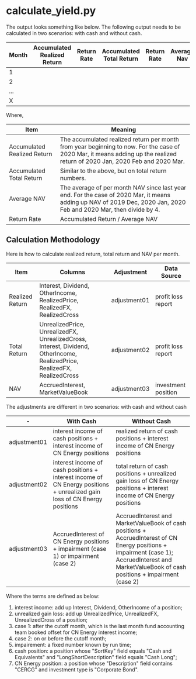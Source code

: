 # calculate_yield.py

The output looks something like below. The following output needs to be calculated in two scenarios: with cash and without cash.

Month | Accumulated Realized Return | Return Rate | Accumulated Total Return | Return Rate | Average Nav
------|-----------------------------|-------------|--------------------------|------------|------------
1 | | | | | |
2 | | | | | |
... | | | | | |
X | | | | | |

Where,

Item | Meaning
-----|---------
Accumulated Realized Return | The accumulated realized return per month from year beginning to now. For the case of 2020 Mar, it means adding up the realized return of 2020 Jan, 2020 Feb and 2020 Mar.
Accumulated Total Return | Similar to the above, but on total return numbers.
Average NAV | The average of per month NAV since last year end. For the case of 2020 Mar, it means adding up NAV of 2019 Dec, 2020 Jan, 2020 Feb and 2020 Mar, then divide by 4.
Return Rate | Accumulated Return / Average NAV



## Calculation Methodology
Here is how to calculate realized return, total return and NAV per month.

Item | Columns | Adjustment |Data Source
-----|--------|--------------|-----------
Realized Return | Interest, Dividend, OtherIncome, RealizedPrice, RealizedFX, RealizedCross | adjustment01 | profit loss report
Total Return | UnrealizedPrice, UnrealizedFX, UnrealizedCross, Interest, Dividend, OtherIncome, RealizedPrice, RealizedFX, RealizedCross | adjustment02 | profit loss report
NAV | AccruedInterest, MarketValueBook | adjustment03 | investment position

The adjustments are different in two scenarios: with cash and without cash

-| With Cash | Without Cash
-|-----------|-------------
adjustment01 | interest income of cash positions + interest income of CN Energy positions | realized return of cash positions + interest income of CN Energy positions
adjustment02 | interest income of cash positions + interest income of CN Energy positions + unrealized gain loss of CN Energy positions | total return of cash positions + unrealized gain loss of CN Energy positions + interest income of CN Energy positions
adjustment03 | AccruedInterest of CN Energy positions + impairment (case 1) or impairment (case 2) | AccruedInterest and MarketValueBook of cash positions + AccruedInterest of CN Energy positions + impairment (case 1); AccruedInterest and MarketValueBook of cash positions + impairment (case 2)

Where the terms are defined as below:

1. interest income: add up Interest, Dividend, OtherIncome of a position;
2. unrealized gain loss: add up UnrealizedPrice, UnrealizedFX, UnrealizedCross of a position;
3. case 1: after the cutoff month, which is the last month fund accounting team booked offset for CN Energy interest income;
4. case 2: on or before the cutoff month;
5. impairement: a fixed number known by run time;
6. cash position: a position whose "SortKey" field equals "Cash and Equivalents" and "LongShortDescription" field equals "Cash Long";
7. CN Energy position: a position whose "Description" field contains "CERCG" and investment type is "Corporate Bond".
